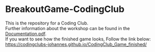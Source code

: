 # BreakoutGame-CodingClub

This is the repository for a Coding Club.  
Further information about the workshop can be found in the [Documentation.pdf](https://github.com/JohannesTimmreck/Game_CodingClub/blob/master/Documentation.pdf).  
If you want to see how the finished game looks, Follow the link below:  
https://codingclubs-johannes.github.io/CodingClub_Game_finished/
